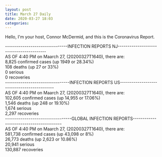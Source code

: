 ```yaml
---
layout: post
title: March 27 Daily
date: 2020-03-27 18:03
categories:
---
```

Hello, I'm your host, Connor McDermid, and this is the Coronavirus Report.  

--------------------------------INFECTION REPORTS NJ-----------------------------------------  
AS OF 4:40 PM on Maarch 27, (20200327T1640), there are:  
8,825 confirmed cases (up 1949 or 28.34%)  
108 deaths (up 27 or 33%)  
0 serious  
0 recoveries  
---------------------------------INFECTION REPORTS US--------------------------------------------  
AS OF 4:40 PM on Maarch 27, (20200327T1640), there are:  
102,605 confirmed cases (up 14,955 or 17.06%)  
1,546 deaths (up 248 or 19.10%)  
1,674 serious  
2,297 recoveries  
----------------------------------GLOBAL INFECTION REPORTS-----------------------------------------  
AS OF 4:40 PM on Maarch 27, (20200327T1640), there are:  
581,738 confirmed cases (up 43,098 or 8%)  
26,773 deaths (up 2,623 or 10.86%)  
20,941 serious  
130,887 recoveries  
